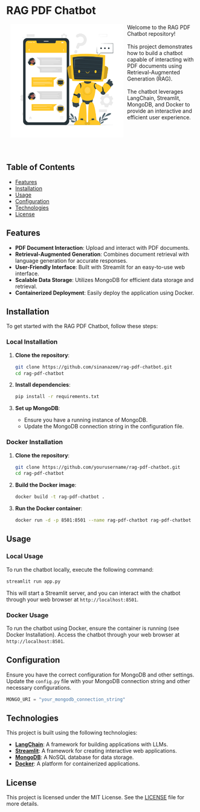 # RAG PDF Chatbot
<div>
    <img src="https://github.com/sinanazem/rag-pdf-chatbot/blob/main/img/Chat%20bot-cuate.png"  width="300" align="left" hspace="10">
    
Welcome to the RAG PDF Chatbot repository!<br><br>
This project demonstrates how to build a chatbot capable of interacting with PDF documents using Retrieval-Augmented Generation (RAG).<br><br>
The chatbot leverages LangChain, Streamlit, MongoDB, and Docker to provide an interactive and efficient user experience.
</div>
<br><br><br><br>

## Table of Contents

- [Features](#features)
- [Installation](#installation)
- [Usage](#usage)
- [Configuration](#configuration)
- [Technologies](#technologies)
- [License](#license)

## Features

- **PDF Document Interaction**: Upload and interact with PDF documents.
- **Retrieval-Augmented Generation**: Combines document retrieval with language generation for accurate responses.
- **User-Friendly Interface**: Built with Streamlit for an easy-to-use web interface.
- **Scalable Data Storage**: Utilizes MongoDB for efficient data storage and retrieval.
- **Containerized Deployment**: Easily deploy the application using Docker.

## Installation

To get started with the RAG PDF Chatbot, follow these steps:

### Local Installation

1. **Clone the repository**:
    ```sh
    git clone https://github.com/sinanazem/rag-pdf-chatbot.git
    cd rag-pdf-chatbot
    ```

2. **Install dependencies**:
    ```sh
    pip install -r requirements.txt
    ```

3. **Set up MongoDB**:
    - Ensure you have a running instance of MongoDB.
    - Update the MongoDB connection string in the configuration file.

### Docker Installation

1. **Clone the repository**:
    ```sh
    git clone https://github.com/yourusername/rag-pdf-chatbot.git
    cd rag-pdf-chatbot
    ```

2. **Build the Docker image**:
    ```sh
    docker build -t rag-pdf-chatbot .
    ```

3. **Run the Docker container**:
    ```sh
    docker run -d -p 8501:8501 --name rag-pdf-chatbot rag-pdf-chatbot
    ```

## Usage

### Local Usage

To run the chatbot locally, execute the following command:

```sh
streamlit run app.py
```

This will start a Streamlit server, and you can interact with the chatbot through your web browser at `http://localhost:8501`.

### Docker Usage

To run the chatbot using Docker, ensure the container is running (see Docker Installation). Access the chatbot through your web browser at `http://localhost:8501`.

## Configuration

Ensure you have the correct configuration for MongoDB and other settings. Update the `config.py` file with your MongoDB connection string and other necessary configurations.

```python
MONGO_URI = "your_mongodb_connection_string"
```

## Technologies

This project is built using the following technologies:

- **[LangChain](https://github.com/langchain/langchain)**: A framework for building applications with LLMs.
- **[Streamlit](https://streamlit.io/)**: A framework for creating interactive web applications.
- **[MongoDB](https://www.mongodb.com/)**: A NoSQL database for data storage.
- **[Docker](https://www.docker.com/)**: A platform for containerized applications.

## License

This project is licensed under the MIT License. See the [LICENSE](LICENSE) file for more details.

